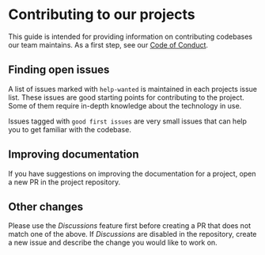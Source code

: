 # Contributing to our projects

This guide is intended for providing information on contributing codebases our
team maintains. As a first step, see our
[Code of Conduct](./CODE_OF_CONDUCT.md).

## Finding open issues

A list of issues marked with `help-wanted` is maintained in each projects issue
list. These issues are good starting points for contributing to the project.
Some of them require in-depth knowledge about the technology in use.

Issues tagged with `good first issues` are very small issues that can help you
to get familiar with the codebase.

## Improving documentation

If you have suggestions on improving the documentation for a project, open a new
PR in the project repository.

## Other changes

Please use the _Discussions_ feature first before creating a PR that does not
match one of the above. If _Discussions_ are disabled in the repository, create
a new issue and describe the change you would like to work on.
